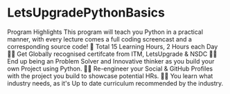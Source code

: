 # LetsUpgradePythonBasics
Program Highlights This program will teach you Python in a practical manner, with every lecture comes a full coding screencast and a corresponding source code! 🧠    Total 15 Learning Hours, 2 Hours each Day 👯‍♀️    Get Globally recognised certifcate from ITM, LetsUpgrade &amp; NSDC 👨‍🏫    End up being an Problem Solver and Innovative thinker as you build your own Project using Python. 👨‍🏫    Re-engineer your Social &amp; GitHub Profiles with the project you build to showcase potential HRs. 👨‍🏫    You learn what industry needs, as it's Up to date curriculum recommended by the industry.
